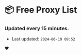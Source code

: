 # :package: Free Proxy List
### Updated every 15 minutes.

- Last updated: `2024-06-19 09:52`

:heart:
